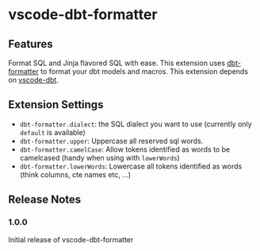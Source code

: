 # vscode-dbt-formatter

## Features

Format SQL and Jinja flavored SQL with ease. This extension uses [dbt-formatter](https://github.com/henriblancke/dbt-formatter) to format your dbt models and macros. This extension depends on [vscode-dbt](https://github.com/bastienboutonnet/vscode-dbt).

## Extension Settings

- `dbt-formatter.dialect`: the SQL dialect you want to use (currently only `default` is available)
- `dbt-formatter.upper`: Uppercase all reserved sql words.
- `dbt-formatter.camelCase`: Allow tokens identified as words to be camelcased (handy when using with `lowerWords`)
- `dbt-formatter.lowerWords`: Lowercase all tokens identified as words (think columns, cte names etc, ...)

## Release Notes

### 1.0.0

Initial release of vscode-dbt-formatter
